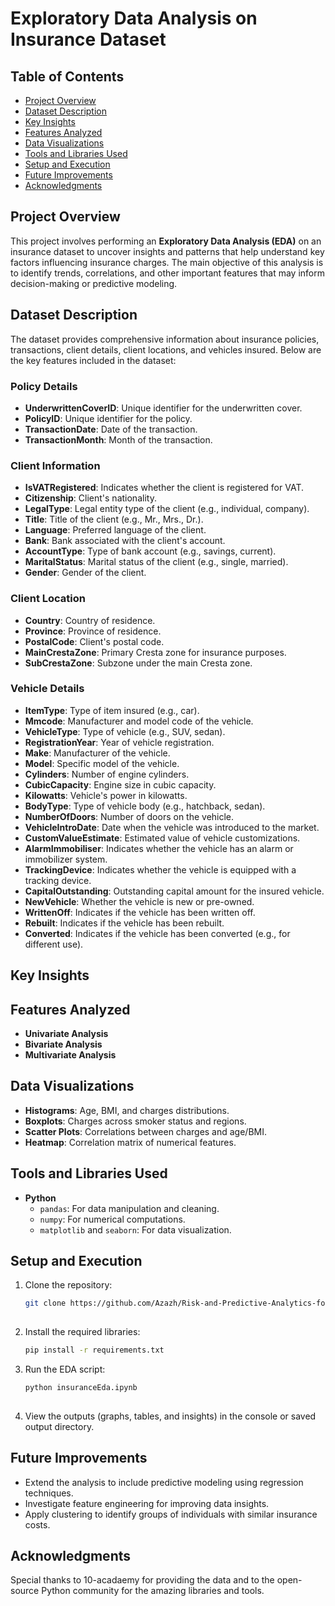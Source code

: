 
# **Exploratory Data Analysis on Insurance Dataset**

## **Table of Contents**
- [Project Overview](#project-overview)  
- [Dataset Description](#dataset-description)  
- [Key Insights](#key-insights)  
- [Features Analyzed](#features-analyzed)  
- [Data Visualizations](#data-visualizations)  
- [Tools and Libraries Used](#tools-and-libraries-used)  
- [Setup and Execution](#setup-and-execution)  
- [Future Improvements](#future-improvements)  
- [Acknowledgments](#acknowledgments)  



## **Project Overview**  
This project involves performing an **Exploratory Data Analysis (EDA)** on an insurance dataset to uncover insights and patterns that help understand key factors influencing insurance charges. The main objective of this analysis is to identify trends, correlations, and other important features that may inform decision-making or predictive modeling.  


## **Dataset Description**  
The dataset provides comprehensive information about insurance policies, transactions, client details, client locations, and vehicles insured. Below are the key features included in the dataset:

### **Policy Details**
- **UnderwrittenCoverID**: Unique identifier for the underwritten cover.  
- **PolicyID**: Unique identifier for the policy.  
- **TransactionDate**: Date of the transaction.  
- **TransactionMonth**: Month of the transaction.  

### **Client Information**
- **IsVATRegistered**: Indicates whether the client is registered for VAT.  
- **Citizenship**: Client's nationality.  
- **LegalType**: Legal entity type of the client (e.g., individual, company).  
- **Title**: Title of the client (e.g., Mr., Mrs., Dr.).  
- **Language**: Preferred language of the client.  
- **Bank**: Bank associated with the client's account.  
- **AccountType**: Type of bank account (e.g., savings, current).  
- **MaritalStatus**: Marital status of the client (e.g., single, married).  
- **Gender**: Gender of the client.  

### **Client Location**
- **Country**: Country of residence.  
- **Province**: Province of residence.  
- **PostalCode**: Client's postal code.  
- **MainCrestaZone**: Primary Cresta zone for insurance purposes.  
- **SubCrestaZone**: Subzone under the main Cresta zone.  

### **Vehicle Details**
- **ItemType**: Type of item insured (e.g., car).  
- **Mmcode**: Manufacturer and model code of the vehicle.  
- **VehicleType**: Type of vehicle (e.g., SUV, sedan).  
- **RegistrationYear**: Year of vehicle registration.  
- **Make**: Manufacturer of the vehicle.  
- **Model**: Specific model of the vehicle.  
- **Cylinders**: Number of engine cylinders.  
- **CubicCapacity**: Engine size in cubic capacity.  
- **Kilowatts**: Vehicle's power in kilowatts.  
- **BodyType**: Type of vehicle body (e.g., hatchback, sedan).  
- **NumberOfDoors**: Number of doors on the vehicle.  
- **VehicleIntroDate**: Date when the vehicle was introduced to the market.  
- **CustomValueEstimate**: Estimated value of vehicle customizations.  
- **AlarmImmobiliser**: Indicates whether the vehicle has an alarm or immobilizer system.  
- **TrackingDevice**: Indicates whether the vehicle is equipped with a tracking device.  
- **CapitalOutstanding**: Outstanding capital amount for the insured vehicle.  
- **NewVehicle**: Whether the vehicle is new or pre-owned.  
- **WrittenOff**: Indicates if the vehicle has been written off.  
- **Rebuilt**: Indicates if the vehicle has been rebuilt.  
- **Converted**: Indicates if the vehicle has been converted (e.g., for different use).  

## **Key Insights**  



## **Features Analyzed**  
- **Univariate Analysis** 
- **Bivariate Analysis** 
- **Multivariate Analysis**


## **Data Visualizations**  
- **Histograms**: Age, BMI, and charges distributions.  
- **Boxplots**: Charges across smoker status and regions.  
- **Scatter Plots**: Correlations between charges and age/BMI.  
- **Heatmap**: Correlation matrix of numerical features.  


## **Tools and Libraries Used**  
- **Python**  
  - `pandas`: For data manipulation and cleaning.  
  - `numpy`: For numerical computations.  
  - `matplotlib` and `seaborn`: For data visualization.  



## **Setup and Execution**  
1. Clone the repository:  
   ```bash
   git clone https://github.com/Azazh/Risk-and-Predictive-Analytics-for-Optimized-Car-Insurance-Marketing.git
     

2. Install the required libraries:  
   ```bash
   pip install -r requirements.txt

3. Run the EDA script:  
   ```bash
   python insuranceEda.ipynb
     

4. View the outputs (graphs, tables, and insights) in the console or saved output directory.  



## **Future Improvements**  
- Extend the analysis to include predictive modeling using regression techniques.  
- Investigate feature engineering for improving data insights.  
- Apply clustering to identify groups of individuals with similar insurance costs.  



## **Acknowledgments**  
Special thanks to 10-acadaemy for providing the data and to the open-source Python community for the amazing libraries and tools.  



